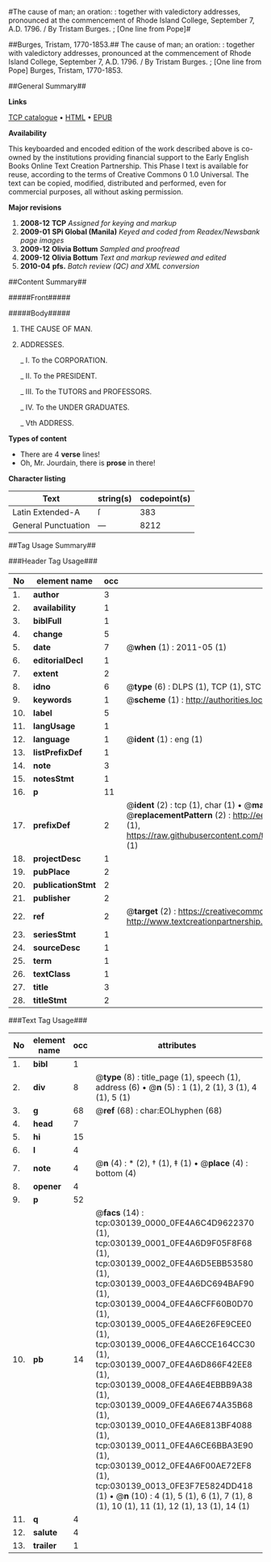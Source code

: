#The cause of man; an oration: : together with valedictory addresses, pronounced at the commencement of Rhode Island College, September 7, A.D. 1796. / By Tristam Burges. ; [One line from Pope]#

##Burges, Tristam, 1770-1853.##
The cause of man; an oration: : together with valedictory addresses, pronounced at the commencement of Rhode Island College, September 7, A.D. 1796. / By Tristam Burges. ; [One line from Pope]
Burges, Tristam, 1770-1853.

##General Summary##

**Links**

[TCP catalogue](http://www.ota.ox.ac.uk/tcp/)  • 
[HTML](http://tei.it.ox.ac.uk/tcp/Texts-HTML/free/N22/N22816.html)  • 
[EPUB](http://tei.it.ox.ac.uk/tcp/Texts-EPUB/free/N22/N22816.epub)

**Availability**

This keyboarded and encoded edition of the
	       work described above is co-owned by the institutions
	       providing financial support to the Early English Books
	       Online Text Creation Partnership. This Phase I text is
	       available for reuse, according to the terms of Creative
	       Commons 0 1.0 Universal. The text can be copied,
	       modified, distributed and performed, even for
	       commercial purposes, all without asking permission.

**Major revisions**

1. __2008-12__ __TCP__ *Assigned for keying and markup*
1. __2009-01__ __SPi Global (Manila)__ *Keyed and coded from Readex/Newsbank page images*
1. __2009-12__ __Olivia Bottum__ *Sampled and proofread*
1. __2009-12__ __Olivia Bottum__ *Text and markup reviewed and edited*
1. __2010-04__ __pfs.__ *Batch review (QC) and XML conversion*

##Content Summary##

#####Front#####

#####Body#####

1. THE CAUSE OF MAN.

1. ADDRESSES.

    _ I. To the CORPORATION.

    _ II. To the PRESIDENT.

    _ III. To the TUTORS and PROFESSORS.

    _ IV. To the UNDER GRADUATES.

    _ Vth ADDRESS.

**Types of content**

  * There are 4 **verse** lines!
  * Oh, Mr. Jourdain, there is **prose** in there!

**Character listing**


|Text|string(s)|codepoint(s)|
|---|---|---|
|Latin Extended-A|ſ|383|
|General Punctuation|—|8212|

##Tag Usage Summary##

###Header Tag Usage###

|No|element name|occ|attributes|
|---|---|---|---|
|1.|__author__|3||
|2.|__availability__|1||
|3.|__biblFull__|1||
|4.|__change__|5||
|5.|__date__|7| @__when__ (1) : 2011-05 (1)|
|6.|__editorialDecl__|1||
|7.|__extent__|2||
|8.|__idno__|6| @__type__ (6) : DLPS (1), TCP (1), STC (1), NOTIS (1), IMAGE-SET (1), EVANS-CITATION (1)|
|9.|__keywords__|1| @__scheme__ (1) : http://authorities.loc.gov/ (1)|
|10.|__label__|5||
|11.|__langUsage__|1||
|12.|__language__|1| @__ident__ (1) : eng (1)|
|13.|__listPrefixDef__|1||
|14.|__note__|3||
|15.|__notesStmt__|1||
|16.|__p__|11||
|17.|__prefixDef__|2| @__ident__ (2) : tcp (1), char (1)  •  @__matchPattern__ (2) : ([0-9\-]+):([0-9IVX]+) (1), (.+) (1)  •  @__replacementPattern__ (2) : http://eebo.chadwyck.com/downloadtiff?vid=$1&page=$2 (1), https://raw.githubusercontent.com/textcreationpartnership/Texts/master/tcpchars.xml#$1 (1)|
|18.|__projectDesc__|1||
|19.|__pubPlace__|2||
|20.|__publicationStmt__|2||
|21.|__publisher__|2||
|22.|__ref__|2| @__target__ (2) : https://creativecommons.org/publicdomain/zero/1.0/ (1), http://www.textcreationpartnership.org/docs/. (1)|
|23.|__seriesStmt__|1||
|24.|__sourceDesc__|1||
|25.|__term__|1||
|26.|__textClass__|1||
|27.|__title__|3||
|28.|__titleStmt__|2||


###Text Tag Usage###

|No|element name|occ|attributes|
|---|---|---|---|
|1.|__bibl__|1||
|2.|__div__|8| @__type__ (8) : title_page (1), speech (1), address (6)  •  @__n__ (5) : 1 (1), 2 (1), 3 (1), 4 (1), 5 (1)|
|3.|__g__|68| @__ref__ (68) : char:EOLhyphen (68)|
|4.|__head__|7||
|5.|__hi__|15||
|6.|__l__|4||
|7.|__note__|4| @__n__ (4) : * (2), † (1), ‡ (1)  •  @__place__ (4) : bottom (4)|
|8.|__opener__|4||
|9.|__p__|52||
|10.|__pb__|14| @__facs__ (14) : tcp:030139_0000_0FE4A6C4D9622370 (1), tcp:030139_0001_0FE4A6D9F05F8F68 (1), tcp:030139_0002_0FE4A6D5EBB53580 (1), tcp:030139_0003_0FE4A6DC694BAF90 (1), tcp:030139_0004_0FE4A6CFF60B0D70 (1), tcp:030139_0005_0FE4A6E26FE9CEE0 (1), tcp:030139_0006_0FE4A6CCE164CC30 (1), tcp:030139_0007_0FE4A6D866F42EE8 (1), tcp:030139_0008_0FE4A6E4EBBB9A38 (1), tcp:030139_0009_0FE4A6E674A35B68 (1), tcp:030139_0010_0FE4A6E813BF4088 (1), tcp:030139_0011_0FE4A6CE6BBA3E90 (1), tcp:030139_0012_0FE4A6F00AE72EF8 (1), tcp:030139_0013_0FE3F7E5824DD418 (1)  •  @__n__ (10) : 4 (1), 5 (1), 6 (1), 7 (1), 8 (1), 10 (1), 11 (1), 12 (1), 13 (1), 14 (1)|
|11.|__q__|4||
|12.|__salute__|4||
|13.|__trailer__|1||
